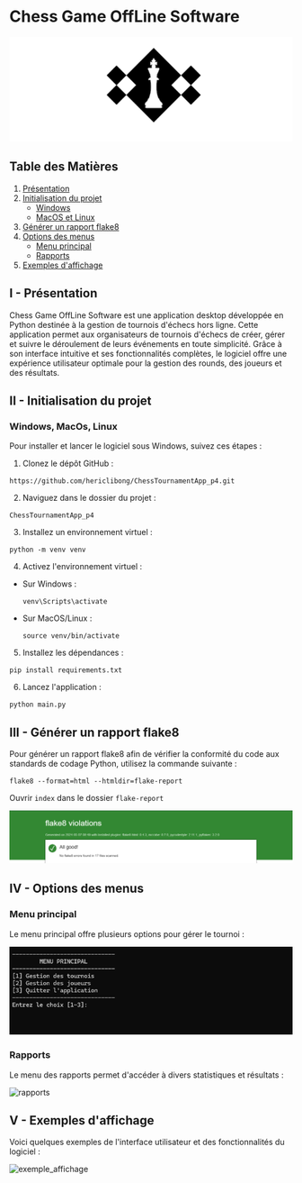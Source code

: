 # Chess Game OffLine Software

![picture_chess](chess.png)

## Table des Matières
1. [Présentation](#i-présentation)
2. [Initialisation du projet](#ii-initialisation-du-projet)
   - [Windows](#windows)
   - [MacOS et Linux](#macos-et-linux)
3. [Générer un rapport flake8](#iii-générer-un-rapport-flake8)
4. [Options des menus](#iv-options-des-menus)
   - [Menu principal](#menu-principal)
   - [Rapports](#rapports)
5. [Exemples d'affichage](#v-exemples-daffichage)

## I - Présentation

Chess Game OffLine Software est une application desktop développée en Python destinée à la gestion de tournois d'échecs hors ligne. Cette application permet aux organisateurs de tournois d'échecs de créer, gérer et suivre le déroulement de leurs événements en toute simplicité. Grâce à son interface intuitive et ses fonctionnalités complètes, le logiciel offre une expérience utilisateur optimale pour la gestion des rounds, des joueurs et des résultats.

## II - Initialisation du projet

### Windows, MacOs, Linux

Pour installer et lancer le logiciel sous Windows, suivez ces étapes :

1. Clonez le dépôt GitHub :

 ```
https://github.com/hericlibong/ChessTournamentApp_p4.git
```

2. Naviguez dans le dossier du projet :

```
ChessTournamentApp_p4
```

3. Installez un environnement virtuel :
  ```
  python -m venv venv
  ```

4. Activez l'environnement virtuel :

- Sur Windows :
  ```
  venv\Scripts\activate
  ```
- Sur MacOS/Linux :
  ```
  source venv/bin/activate
  ```

5. Installez les dépendances :

```
pip install requirements.txt

```

6. Lancez l'application :

```
python main.py
```

## III - Générer un rapport flake8

Pour générer un rapport flake8 afin de vérifier la conformité du code aux standards de codage Python, utilisez la commande suivante :

```
flake8 --format=html --htmldir=flake-report
```

Ouvrir `index` dans le dossier `flake-report` 

![flake8_report](flake8.png)


## IV - Options des menus

### Menu principal

Le menu principal offre plusieurs options pour gérer le tournoi :

![menu_principal](media/menu_principal.png)

### Rapports

Le menu des rapports permet d'accéder à divers statistiques et résultats :

![rapports](rapports.png)

## V - Exemples d'affichage

Voici quelques exemples de l'interface utilisateur et des fonctionnalités du logiciel :

![exemple_affichage](exemple_affichage.png)







